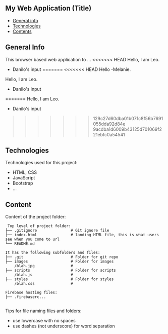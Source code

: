 ## My Web Application (Title)

-  [General info](#general-info)
-  [Technologies](#technologies)
-  [Contents](#content)

## General Info

This browser based web application to ...
<<<<<<< HEAD
Hello, I am Leo.
	
 * Danilo's input 
=======
<<<<<<< HEAD
Hello -Melanie.

Hello, I am Leo.

-  Danilo's input

=======
Hello, I am Leo.
	
 * Danilo's input 
>>>>>>> 129c27d60dba01b071c8f56b7691055dda92d84e
>>>>>>> 9acdba1d6009b43125d701069f221ebfc0a54541
## Technologies

Technologies used for this project:

-  HTML, CSS
-  JavaScript
-  Bootstrap
-  ...

## Content

Content of the project folder:

```
 Top level of project folder:
├── .gitignore               # Git ignore file
├── index.html               # landing HTML file, this is what users see when you come to url
└── README.md

It has the following subfolders and files:
├── .git                     # Folder for git repo
├── images                   # Folder for images
    /blah.jpg                #
├── scripts                  # Folder for scripts
    /blah.js                 #
├── styles                   # Folder for styles
    /blah.css                #

Firebase hosting files:
├── .firebaserc...


```

Tips for file naming files and folders:

-  use lowercase with no spaces
-  use dashes (not underscore) for word separation
